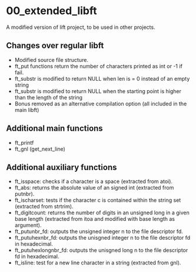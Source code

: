 # 00_extended_libft
A modified version of lift project, to be used in other projects.

## Changes over regular libft
- Modified source file structure.
- ft_put functions return the number of characters printed as int or -1 if fail.
- ft_substr is modified to return NULL when len is = 0 instead of an empty string
- ft_substr is modified to return NULL when the starting point is higher than the length of the string
- Bonus removed as an alternative compilation option (all included in the main libft)

## Additional main functions
- ft_printf
- ft_gnl (get_next_line)

## Additional auxiliary functions
- ft_isspace: checks if a character is a space (extracted from atoi).
- ft_abs: returns the absolute value of an signed int (extracted from putnbr).
- ft_ischarset: tests if the character c is contained within the string set (extracted from strtrim).
- ft_digitcount: returns the number of digits in an unsigned long in a given base length (extracted from itoa and modified with base length as argument).
- ft_putunbr_fd: outputs the unsigned integer n to the file descriptor fd.
- ft_putuhexnbr_fd: outputs the unisgned integer n to the file descriptor fd in hexadecimal.
- ft_putuhexlongnbr_fd: outputs the unisgned long n to the file descriptor fd in hexadecimal.
- ft_isline: test for a new line character in a string (extracted from gnl).